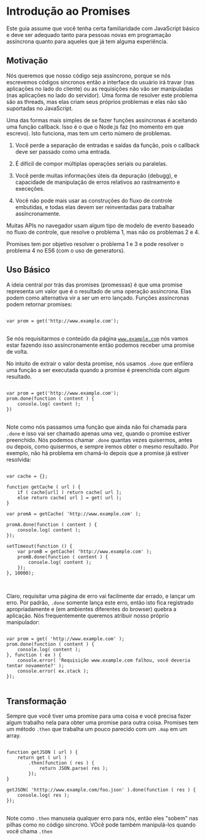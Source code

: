 # Introdução ao Promises

Este guia assume que você tenha certa familiaridade com JavaScript básico e deve ser adequado tanto para pessoas novas em programação assíncrona quanto para aqueles que já tem alguma experiência.

## Motivação

Nós queremos que nosso código seja assíncrono, porque se nós escrevemos códigos síncronos então a interface do usuário irá travar (nas aplicações no lado do cliente) ou as requisições não vão ser manipuladas (nas aplicações no lado do servidor). Uma forma de resolver este problema são as threads, mas elas criam seus próprios problemas e elas não são suportadas no JavaScript.

Uma das formas mais simples de se fazer funções assíncronas é aceitando uma função callback. Isso é o que o Node.js faz (no momento em que escrevo). Isto funciona, mas tem um certo número de problemas.

1. Você perde a separação de entradas e saídas da função, pois o callback deve ser passado como uma entrada.

2. É difícil de compor múltiplas operações seriais ou paralelas.

3. Você perde muitas informações úteis da depuração (debugg), e capacidade de manipulação de erros relativos ao rastreamento e execeções.

4. Você não pode mais usar as construções do fluxo de controle embutidas, e todas elas devem ser reinventadas para trabalhar assíncronamente.

Muitas APIs no navegador usam algum tipo de modelo de evento baseado no fluxo de controle, que resolve o problema 1, mas não os problemas 2 e 4.

Promises tem por objetivo resolver o problema 1 e 3 e pode resolver o problema 4 no ES6 (com o uso de generators).

## Uso Básico

A ideia central por trás das promises (promessas) é que uma promise representa um valor que é o resultado de uma operação assíncrona. Elas podem como alternativa vir a ser um erro lançado. Funções assíncronas podem retornar promises:

<pre>
<code class="language-javascript">
var prom = get('http://www.example.com');
</code>
</pre>

Se nós requisitarmos o conteúdo da página <code>www.example.com</code> nós vamos estar fazendo isso assíncronamente então podemos receber uma promise de volta.

No intuito de extrair o valor desta promise, nós usamos <code class="language-javascript">.done</code> que enfilera uma função a ser executada quando a promise é preenchida com algum resultado.

<pre>
<code class="language-javascript">
var prom = get('http://www.example.com');
prom.done(function ( content ) {
	console.log( content );
})
</code>
</pre>

Note como nós passamos uma função que ainda não foi chamada para <code class="language-javascript">.done</code> e isso vai ser chamado apenas uma vez, quando o promise estiver preenchido. Nós podemos chamar <code class="language-javascript">.done</code> quantas vezes quisermos, antes ou depois, como quisermos, e sempre iremos obter o mesmo resultado. Por exemplo, não há problema em chamá-lo depois que a promise já estiver resolvida:

<pre>
<code class="language-javascript">
var cache = {};

function getCache ( url ) {
	if ( cache[url] ) return cache[ url ];
	else return cache[ url ] = get( url );
}

var promA = getCache( 'http://www.example.com' );

promA.done(function ( content ) {
	console.log( content );
});

setTimeout(function () {
	var promB = getCache( 'http://www.example.com' );
	promB.done(function ( content ) {
		console.log( content );
	});
}, 10000);

</code>
</pre>

Claro, requisitar uma página de erro vai facilmente dar errado, e lançar um erro. Por padrão, <code class="language-javascript">.done</code> somente lança este erro, então isto fica registrado apropriadamente e (em ambientes diferentes do browser) quebra a aplicação. Nós frequentemente queremos atribuir nosso próprio manipulador:

<pre>
<code class="language-javascript">
var prom = get( 'http://www.example.com' );
prom.done(function ( content ) {
	console.log( content );
}, function ( ex ) {
	console.error( 'Requisição www.example.com falhou, você deveria tentar novamente?' );
	console.error( ex.stack );
});
</code>
</pre>

## Transformação

Sempre que você tiver uma promise para uma coisa e você precisa fazer algum trabalho nela para obter uma promise para outra coisa. Promises tem um método <code class="language-javascript">.then</code> que trabalha um pouco parecido com um <code class="language-javascript">.map</code> em um array.

<pre>
<code class="language-javascript">
function getJSON ( url ) {
	return get ( url )
		.then(function ( res ) {
			return JSON.parse( res );
		});
}

getJSON( 'htttp://www.example.com/foo.json' ).done(function ( res ) {
	console.log( res );
});
</code>
</pre>

Note como <code class="language-javascript">.then</code> manuseia qualquer erro para nós, então eles "sobem" nas pilhas como no código síncrono. VOcê pode também manipulá-los quando você chama <code class="language-javascript">.then</code>
